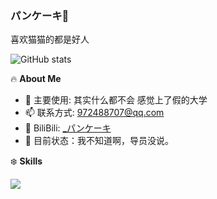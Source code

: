 ### パンケーキ🥞

喜欢猫猫的都是好人

![GitHub stats](https://github-readme-stats.vercel.app/api?username=Misaka1932&show_icons=true&theme=tokyonight)

🔥 **About Me**

- 🔭 主要使用: 其实什么都不会 感觉上了假的大学
- 📫 联系方式: 972488707@qq.com
- 🍨 BiliBili: [_パンケーキ](https://space.bilibili.com/3494361606129707)
- 👀 目前状态：我不知道啊，导员没说。

❄️ **Skills**

![](https://img.shields.io/badge/-Python-3e74a2?style=flat-square&logo=Python&logoColor=fff)

<!--
**Misaka1932/Misaka1932** is a ✨ _special_ ✨ repository because its `README.md` (this file) appears on your GitHub profile.

Here are some ideas to get you started:

- 🔭 I’m currently working on ...
- 🌱 I’m currently learning ...
- 👯 I’m looking to collaborate on ...
- 🤔 I’m looking for help with ...
- 💬 Ask me about ...
- 📫 How to reach me: ...
- 😄 Pronouns: ...
- ⚡ Fun fact: ...
-->
